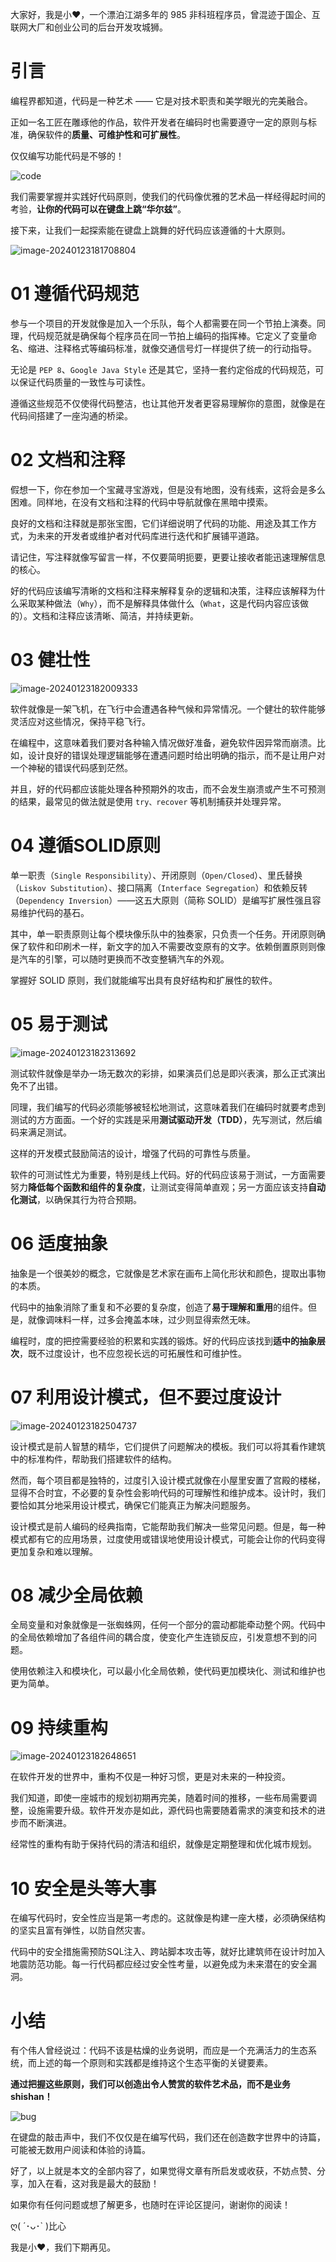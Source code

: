 大家好，我是小❤，一个漂泊江湖多年的 985 非科班程序员，曾混迹于国企、互联网大厂和创业公司的后台开发攻城狮。

# 引言

编程界都知道，代码是一种艺术 —— 它是对技术职责和美学眼光的完美融合。

正如一名工匠在雕琢他的作品，软件开发者在编码时也需要遵守一定的原则与标准，确保软件的**质量、可维护性和可扩展性**。

仅仅编写功能代码是不够的！

![code](imgs/code.jpg)

我们需要掌握并实践好代码原则，使我们的代码像优雅的艺术品一样经得起时间的考验，**让你的代码可以在键盘上跳“华尔兹”**。

接下来，让我们一起探索能在键盘上跳舞的好代码应该遵循的十大原则。

![image-20240123181708804](imgs/image-20240123181708804.png)

# 01 遵循代码规范

参与一个项目的开发就像是加入一个乐队，每个人都需要在同一个节拍上演奏。同理，代码规范就是确保每个程序员在同一节拍上编码的指挥棒。它定义了变量命名、缩进、注释格式等编码标准，就像交通信号灯一样提供了统一的行动指导。

无论是 `PEP 8`、`Google Java Style` 还是其它，坚持一套约定俗成的代码规范，可以保证代码质量的一致性与可读性。

遵循这些规范不仅使得代码整洁，也让其他开发者更容易理解你的意图，就像是在代码间搭建了一座沟通的桥梁。



# 02 文档和注释

假想一下，你在参加一个宝藏寻宝游戏，但是没有地图，没有线索，这将会是多么困难。同样地，在没有文档和注释的代码中导航就像在黑暗中摸索。

良好的文档和注释就是那张宝图，它们详细说明了代码的功能、用途及其工作方式，为未来的开发者或维护者对代码库进行迭代和扩展铺平道路。

请记住，写注释就像写留言一样，不仅要简明扼要，更要让接收者能迅速理解信息的核心。

好的代码应该编写清晰的文档和注释来解释复杂的逻辑和决策，注释应该解释为什么采取某种做法（`Why`），而不是解释具体做什么（`What`，这是代码内容应该做的）。文档和注释应该清晰、简洁，并持续更新。



# 03 健壮性

![image-20240123182009333](imgs/image-20240123182009333.png)

软件就像是一架飞机，在飞行中会遭遇各种气候和异常情况。一个健壮的软件能够灵活应对这些情况，保持平稳飞行。

在编程中，这意味着我们要对各种输入情况做好准备，避免软件因异常而崩溃。比如，设计良好的错误处理逻辑能够在遭遇问题时给出明确的指示，而不是让用户对一个神秘的错误代码感到茫然。

并且，好的代码都应该能处理各种预期外的攻击，而不会发生崩溃或产生不可预测的结果，最常见的做法就是使用 `try、recover` 等机制捕获并处理异常。



# 04 遵循SOLID原则

单一职责（`Single Responsibility`）、开闭原则（`Open/Closed`）、里氏替换（`Liskov Substitution`）、接口隔离（`Interface Segregation`）和依赖反转（`Dependency Inversion`）——这五大原则（简称 SOLID）是编写扩展性强且容易维护代码的基石。

其中，单一职责原则让每个模块像乐队中的独奏家，只负责一个任务。开闭原则确保了软件和印刷术一样，新文字的加入不需要改变原有的文字。依赖倒置原则则像是汽车的引擎，可以随时更换而不改变整辆汽车的外观。

掌握好 SOLID 原则，我们就能编写出具有良好结构和扩展性的软件。



# 05 易于测试

![image-20240123182313692](imgs/image-20240123182313692.png)

测试软件就像是举办一场无数次的彩排，如果演员们总是即兴表演，那么正式演出免不了出错。

同理，我们编写的代码必须能够被轻松地测试，这意味着我们在编码时就要考虑到测试的方方面面。一个好的实践是采用**测试驱动开发（TDD）**，先写测试，然后编码来满足测试。

这样的开发模式鼓励简洁的设计，增强了代码的可靠性与质量。

软件的可测试性尤为重要，特别是线上代码。好的代码应该易于测试，一方面需要努力**降低每个函数和组件的复杂度**，让测试变得简单直观；另一方面应该支持**自动化测试**，以确保其行为符合预期。



# 06 适度抽象

抽象是一个很美妙的概念，它就像是艺术家在画布上简化形状和颜色，提取出事物的本质。

代码中的抽象消除了重复和不必要的复杂度，创造了**易于理解和重用**的组件。但是，就像调味料一样，过多会掩盖本味，过少则显得索然无味。

编程时，度的把控需要经验的积累和实践的锻炼。好的代码应该找到**适中的抽象层次**，既不过度设计，也不应忽视长远的可拓展性和可维护性。



# 07 利用设计模式，但不要过度设计

![image-20240123182504737](imgs/image-20240123182504737.png)

设计模式是前人智慧的精华，它们提供了问题解决的模板。我们可以将其看作建筑中的标准构件，帮助我们搭建软件的结构。

然而，每个项目都是独特的，过度引入设计模式就像在小屋里安置了宫殿的楼梯，显得不合时宜，不必要的复杂性会影响代码的可理解性和维护成本。设计时，我们要恰如其分地采用设计模式，确保它们能真正为解决问题服务。

设计模式是前人编码的经典指南，它能帮助我们解决一些常见问题。但是，每一种模式都有它的应用场景，过度使用或错误地使用设计模式，可能会让你的代码变得更加复杂和难以理解。



# 08 减少全局依赖

全局变量和对象就像是一张蜘蛛网，任何一个部分的震动都能牵动整个网。代码中的全局依赖增加了各组件间的耦合度，使变化产生连锁反应，引发意想不到的问题。

使用依赖注入和模块化，可以最小化全局依赖，使代码更加模块化、测试和维护也更为简单。



# 09 持续重构

![image-20240123182648651](imgs/image-20240123182648651.png)

在软件开发的世界中，重构不仅是一种好习惯，更是对未来的一种投资。

我们知道，即使一座城市的规划初期再完美，随着时间的推移，一些布局需要调整，设施需要升级。软件开发亦是如此，源代码也需要随着需求的演变和技术的进步而不断演进。

经常性的重构有助于保持代码的清洁和组织，就像是定期整理和优化城市规划。



# 10 安全是头等大事

在编写代码时，安全性应当是第一考虑的。这就像是构建一座大楼，必须确保结构的坚实且富有弹性，以防自然灾害。

代码中的安全措施需预防SQL注入、跨站脚本攻击等，就好比建筑师在设计时加入地震防范功能。每一行代码都应经过安全性考量，以避免成为未来潜在的安全漏洞。



# 小结

有个伟人曾经说过：代码不该是枯燥的业务说明，而应是一个充满活力的生态系统，而上述的每一个原则和实践都是维持这个生态平衡的关键要素。

**通过把握这些原则，我们可以创造出令人赞赏的软件艺术品，而不是业务 shishan！**

![bug](imgs/bug.gif)

在键盘的敲击声中，我们不仅仅是在编写代码，我们还在创造数字世界中的诗篇，可能被无数用户阅读和体验的诗篇。

好了，以上就是本文的全部内容了，如果觉得文章有所启发或收获，不妨点赞、分享，加入在看，这对我是最大的鼓励！

如果你有任何问题或想了解更多，也随时在评论区提问，谢谢你的阅读！

ღ( ´･ᴗ･` )比心

我是小❤，我们下期再见。